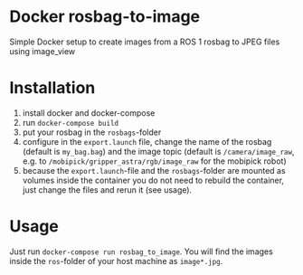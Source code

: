 # Docker rosbag-to-image
Simple Docker setup to create images from a ROS 1 rosbag to JPEG files using image_view

# Installation
1. install docker and docker-compose
2. run `docker-compose build`
3. put your rosbag in the `rosbags`-folder
4. configure in the `export.launch` file, change the name of the rosbag (default is `my_bag.bag`) and the image topic (default is `/camera/image_raw`, e.g. to `/mobipick/gripper_astra/rgb/image_raw` for the mobipick robot)
5. because the `export.launch`-file and the `rosbags`-folder are mounted as volumes inside the container you do not need to rebuild the container, just change the files and rerun it (see usage).

# Usage
Just run `docker-compose run rosbag_to_image`. You will find the images inside the `ros`-folder of your host machine as `image*.jpg`.
